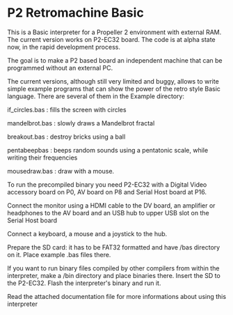 # P2 Retromachine Basic
 
This is a Basic interpreter for a Propeller 2 environment with external RAM. The current version works on P2-EC32 board.
The code is at alpha state now, in the rapid development process.

The goal is to make a P2 based board an independent machine that can be programmed without an external PC. 

The current versions, although still very limited and buggy, allows to write simple example programs that can show the power of the retro style Basic language.
There are several of them in the Example directory:

if_circles.bas : fills the screen with circles 

mandelbrot.bas : slowly draws a Mandelbrot fractal

breakout.bas : destroy bricks using a ball

pentabeepbas : beeps random sounds using a pentatonic scale, while writing their frequencies

mousedraw.bas : draw with a mouse.

To run the precompiled binary you need P2-EC32 with a Digital Video accessory board on P0, AV board on P8 and Serial Host board at P16.

Connect the monitor using a HDMI cable to the DV board, an amplifier or headphones to the AV board and an USB hub to upper USB slot on the Serial Host board

Connect a keyboard, a mouse and a joystick to the hub.

Prepare the SD card: it has to be FAT32 formatted and have /bas directory on it. Place example .bas files there.

If you want to run binary files compiled by other compilers from within the interpreter, make a /bin directory and place binaries there.
Insert the SD to the P2-EC32. Flash the interpreter's binary and run it. 

Read the attached documentation file for more informations about using this interpreter

